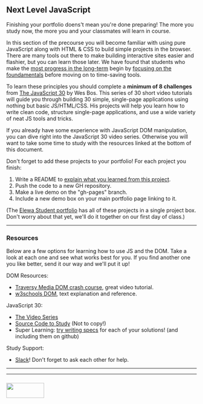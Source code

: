 ## Next Level JavaScript

Finishing your portfolio doens't mean you're done preparing! The more you study now, the more you and your classmates will learn in course.   

In this section of the precourse you will become familiar with using pure JavaScript along with HTML & CSS to build simple projects in the browser.  There are many tools out there to make building interactive sites easier and flashier, but you can learn those later.  We have found that students who make the [most progress in the long-term](https://medium.freecodecamp.org/is-vanilla-javascript-worth-learning-absolutely-c2c67140ac34) begin by [focusing on the foundamentals](https://snipcart.com/blog/learn-vanilla-javascript-before-using-js-frameworks) before moving on to time-saving tools.  

To learn these principles you should complete a __minimum of 8 challenges__ from [The JavaScript 30](https://javascript30.com) by Wes Bos. This series of 30 short video tutorials will guide you through building 30 simple, single-page applications using nothing but basic JS/HTML/CSS.  His projects will help you learn how to write clean code, structure single-page applications, and use a wide variety of neat JS tools and tricks.

If you already have some experience with JavaScript DOM manipulation, you can dive right into the JavaScript 30 video series.  Otherwise you will want to take some time to study with the resources linked at the bottom of this document.

Don't forget to add these projects to your portfolio!  For each project you finish:
1. Write a README to [explain what you learned from this project](https://www.makeuseof.com/tag/become-better-coder-keeping-programming-journal/).
2. Push the code to a new GH repository.
3. Make a live demo on the "gh-pages" branch.
4. Include a new demo box on your main portfolio page linking to it.

(The [Elewa Student portfolio](https://elewa-student.github.io) has all of these projects in a single project box.  Don't worry about that yet, we'll do it together on our first day of class.)

___

### Resources

Below are a few options for learning how to use JS and the DOM.  Take a look at each one and see what works best for you.  If you find another one you like better, send it our way and we'll put it up!


DOM Resources:
* [Traversy Media DOM crash course](https://www.youtube.com/watch?v=0ik6X4DJKCc), great video tutorial.  
* [w3schools DOM](https://www.w3schools.com/js/js_htmldom.asp), text explanation and reference.

JavaScript 30:
* [The Video Series](https://javascript30.com)
* [Source Code to Study](https://github.com/wesbos/JavaScript30) (Not to copy!)
* Super Learning: [try writing specs](https://github.com/elewa-academy/studying-with-specs/tree/master) for each of your solutions! (and including them on github)

Study Support:
* [Slack](https://join.slack.com/t/elewa-academy/shared_invite/enQtMjk4OTA3OTM1NjIwLTA2ZmQ0NDVhNjQxZWM2NjNhNmMyNmVhZGNhZmJmZTY1OWQ4Nzc0ZTkzZGE3NjdiYTYwYThlNzI3YTg2NGM5MGM)!  Don't forget to ask each other for help.









___
___
### <a href="http://elewa.education/blog" target="_blank"><img src="https://user-images.githubusercontent.com/18554853/34921062-506450ae-f97d-11e7-875f-6feeb26ad72d.png" width="100" height="40"/></a>